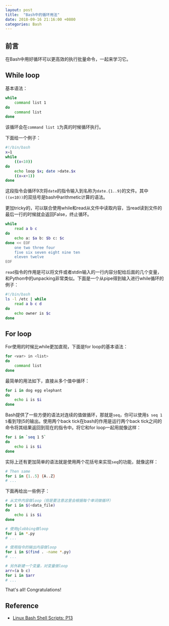 ```yaml
---
layout: post
title:  "Bash中的循环用法"
date: 2018-09-16 21:16:00 +0800
categories: Bash
---
```


## 前言

在Bash中用好循环可以更高效的执行批量命令，一起来学习它。

## While loop

基本语法：

```bash
while 
    command list 1
do
    command list
done
```

该循环会在`command list 1`为真的时候循环执行。

下面给一个例子：

```bash
#!/bin/bash
x=1
while
    ((x<10))
do
    echo loop $x; date >date.$x
    ((x=x+1))
done
```

这段指令会循环9次将``date``的指令输入到名称为``date.{1..9}``的文件。其中``((x<10))``的双括号是bash中arithmetic计算的语法。

更加tricky的，可以联合使用while和read从文件中读取内容，当read读到文件的最后一行的时候就会返回False，终止循环。

```bash
while
    read a b c
do
    echo a: $a b: $b c: $c
done << EOF
    one two three four
    five six seven eight nine ten
    eleven twelve
EOF
```

``read``指令的作用是可以将文件或者stdin输入的一行内容分配给后面的几个变量，和Python中的unpacking非常类似。下面是一个从pipe得到输入进行while循环的例子：

```bash
#!/bin/bash
ls -l /etc | while
    read a b c d
do
    echo owner is $c
done
```

## For loop

For使用的时候比while更加直观，下面是for loop的基本语法：

```bash
for <var> in <list>
do
    command list
done
```

最简单的用法如下，直接从多个值中循环：

```bash
for i in dog egg elephant
do
    echo i is $i
done
```

Bash提供了一些方便的语法对连续的值做循环，那就是``seq``，你可以使用``$ seq 1 5``看到1到5的输出。使用两个back tick在bash的作用是运行两个back tick之间的命令将其结果返回到现在的指令中。将它和for loop一起用就像这样：

```bash
for i in `seq 1 5`
do
    echo i is $i
done
```

实际上还有更加简单的语法就是使用两个花括号来实现``seq``的功能，就像这样：

```bash
# Then same
for i in {1..5} {A..Z}
# ...
```

下面再给出一些例子：

```bash
# 从文件内容做loop（但是要注意这里会根据每个单词做循环）
for i in $(<data_file)
do
    echo i is $i
done

# 使用globbing做loop
for i in *.py
# ...

# 使用指令的输出内容做loop
for i in $(find . -name *.py)
# ...

# 另外新建一个变量，对变量做loop
arr=(a b c)
for i in $arr
# ...
```

That's all! Congratulations!

## Reference

* [Linux Bash Shell Scripts: P13](https://www.bilibili.com/video/av23774844/?p=13)

